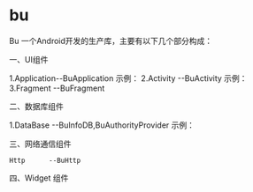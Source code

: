 # bu
Bu 一个Android开发的生产库，主要有以下几个部分构成：

 一、UI组件
 
  1.Application--BuApplication
      示例：
  2.Activity   --BuActivity
      示例：
  3.Fragment   --BuFragment
  
二、数据库组件

  1.DataBase   --BuInfoDB,BuAuthorityProvider
      示例：

三、网络通信组件

    Http      --BuHttp
    
四、Widget 组件

  
